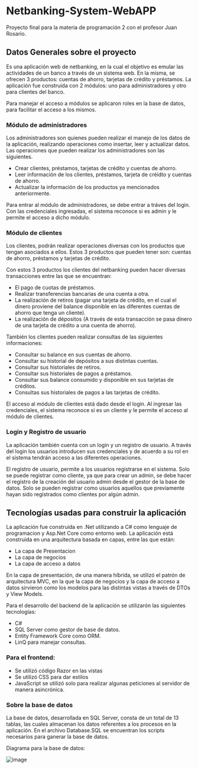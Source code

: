 # Netbanking-System-WebAPP

Proyecto final para la materia de programación 2 con el profesor Juan Rosario.

## Datos Generales sobre el proyecto

Es una aplicación web de netbanking, en la cual el objetivo es emular las actividades de un banco a través de un sistema web. En la misma, se ofrecen 3 productos: cuentas de ahorro, tarjetas de crédito y préstamos. La aplicación fue construida con 2 módulos: uno para administradores y otro para clientes del banco.

Para manejar el acceso a módulos se aplicaron roles en la base de datos, para facilitar el acceso a los mismos.


### Módulo de administradores

Los administradores son quienes pueden realizar el manejo de los datos de la aplicación, realizando operaciones como insertar, leer y actualizar datos. Las operaciones que pueden realizar los administradores son las siguientes.

- Crear clientes, préstamos, tarjetas de crédito y cuentas de ahorro.
- Leer información de los clientes, préstamos, tarjeta de créidto y cuentas de ahorro.
- Actualizar la información de los productos ya mencionados anteriormente.

Para entrar al módulo de administradores, se debe entrar a tráves del login. Con las credenciales ingresadas, el sistema reconoce si es admin y le permite el acceso a dicho módulo.


### Módulo de clientes

Los clientes, podrán realizar operaciones diversas con los productos que tengan asociados a ellos. Estos 3 productos que pueden tener son: cuentas de ahorro, préstamos y tarjetas de crédito.

Con estos 3 productos los clientes del netbanking pueden hacer diversas transacciones entre las que se encuentran:

- El pago de cuotas de préstamos.
- Realizar transferencias bancarias de una cuenta a otra.
- La realización de retiros (pagar una tarjeta de crédito, en el cual el dinero proviene del balance disponible en las diferentes cuentas de ahorro que tenga un cliente).
- La realización de dépositos (A través de esta transacción se pasa dinero de una tarjeta de crédito a una cuenta de ahorro).

También los clientes pueden realizar consultas de las siguientes informaciones:

- Consultar su balance en sus cuentas de ahorro.
- Consultar su historial de depósitos a sus distintas cuentas.
- Consultar sus historiales de retiros.
- Consultar sus historiales de pagos a préstamos.
- Consultar sus balance consumido y disponible en sus tarjetas de créditos.
- Consultas sus historiales de pagos a las tarjetas de crédito.

El acceso al módulo de clientes está dado desde el login. Al ingresar las credenciales, el sistema reconoce si es un cliente y le permite el acceso al módulo de clientes.


### Login y Registro de usuario

La aplicación también cuenta con un login y un registro de usuario. A través del login los usuarios introducen sus credenciales y de acuerdo a su rol en el sistema tendrán acceso a las diferentes operaciones. 

El registro de usuario, permite a los usuarios registrarse en el sistema. Solo se puede registrar como cliente, ya que para crear un admin, se debe hacer el registro de la creación del usuario admin desde el gestor de la base de datos. Solo se pueden registrar como usuarios aquellos que previamente hayan sido registrados como clientes por algún admin.


## Tecnologías usadas para construir la aplicación

La aplicación fue construida en .Net utilizando a C# como lenguaje de programacion y Asp.Net Core como entorno web. La aplicación está construida en una arquitectura basada en capas, entre las que están:

- La capa de Presentacion
- La capa de negocios
- La capa de acceso a datos

En la capa de presentación, de una manera híbrida, se utilizó el patrón de arquitectura MVC, en la que la capa de negocios y la capa de acceso a datos sirvieron como los modelos para las distintas vistas a través de DTOs y View Models.

Para el desarrollo del backend de la aplicación se utilizarón las siguientes tecnologías:

- C#
- SQL Server como gestor de base de datos.
- Entity Framework Core como ORM.
- LinQ para manejar consultas.

### Para el frontend:

- Se utilizó código Razor en las vistas
- Se utilizó CSS para dar estilos
- JavaScript se utilizó solo para realizar algunas peticiones al servidor de manera asincrónica.

### Sobre la base de datos

La base de datos, desarrollada en SQL Server, consta de un total de 13 tablas, las cuales almacenan los datos referentes a los procesos en la aplicación. En el archivo Database.SQL se encuentran los scripts necesarios para ganerar la base de datos.

Diagrama para la base de datos:

![image](https://user-images.githubusercontent.com/77745940/145115112-d92f40ff-22d6-4fba-810b-94d6ca1f2eb4.png)


